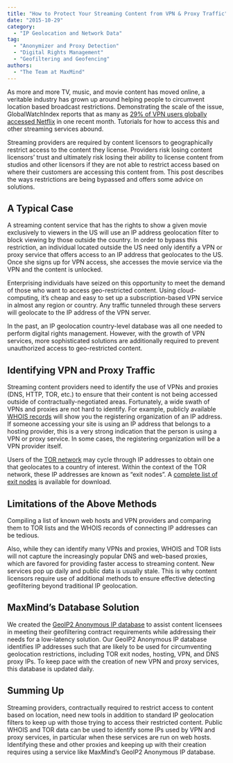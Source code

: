 ```yaml
---
title: "How to Protect Your Streaming Content from VPN & Proxy Traffic"
date: "2015-10-29"
category:
  - "IP Geolocation and Network Data"
tag:
  - "Anonymizer and Proxy Detection"
  - "Digital Rights Management"
  - "Geofiltering and Geofencing"
authors:
  - "The Team at MaxMind"
---
```


As more and more TV, music, and movie content has moved online, a veritable
industry has grown up around helping people to circumvent location based
broadcast restrictions. Demonstrating the scale of the issue, GlobalWatchIndex
reports that as many as
[29% of VPN users globally accessed Netflix](https://www.globalwebindex.net/blog/29-of-vpn-users-accessing-netflix)
in one recent month. Tutorials for how to access this and other streaming
services abound.

Streaming providers are required by content licensors to geographically restrict
access to the content they license. Providers risk losing content licensors’
trust and ultimately risk losing their ability to license content from studios
and other licensors if they are not able to restrict access based on where their
customers are accessing this content from. This post describes the ways
restrictions are being bypassed and offers some advice on solutions.

## A Typical Case

A streaming content service that has the rights to show a given movie
exclusively to viewers in the US will use an IP address geolocation filter to
block viewing by those outside the country. In order to bypass this restriction,
an individual located outside the US need only identify a VPN or proxy service
that offers access to an IP address that geolocates to the US. Once she signs up
for VPN access, she accesses the movie service via the VPN and the content is
unlocked.

Enterprising individuals have seized on this opportunity to meet the demand of
those who want to access geo-restricted content. Using cloud-computing, it’s
cheap and easy to set up a subscription-based VPN service in almost any region
or country. Any traffic tunneled through these servers will geolocate to the IP
address of the VPN server.

In the past, an IP geolocation country-level database was all one needed to
perform digital rights management. However, with the growth of VPN services,
more sophisticated solutions are additionally required to prevent unauthorized
access to geo-restricted content.

## Identifying VPN and Proxy Traffic

Streaming content providers need to identify the use of VPNs and proxies (DNS,
HTTP, TOR, etc.) to ensure that their content is not being accessed outside of
contractually-negotiated areas. Fortunately, a wide swath of VPNs and proxies
are not hard to identify. For example, publicly available
[WHOIS records](https://whois.arin.net/ui) will show you the registering
organization of an IP address. If someone accessing your site is using an IP
address that belongs to a hosting provider, this is a very strong indication
that the person is using a VPN or proxy service. In some cases, the registering
organization will be a VPN provider itself.

Users of the [TOR network](https://www.torproject.org/) may cycle through IP
addresses to obtain one that geolocates to a country of interest. Within the
context of the TOR network, these IP addresses are known as “exit nodes”. A
[complete list of exit nodes](https://check.torproject.org/exit-addresses) is
available for download.

## Limitations of the Above Methods

Compiling a list of known web hosts and VPN providers and comparing them to TOR
lists and the WHOIS records of connecting IP addresses can be tedious.

Also, while they can identify many VPNs and proxies, WHOIS and TOR lists will
not capture the increasingly popular DNS and web-based proxies, which are
favored for providing faster access to streaming content. New services pop up
daily and public data is usually stale. This is why content licensors require
use of additional methods to ensure effective detecting geofiltering beyond
traditional IP geolocation.

## MaxMind’s Database Solution

We created the
[GeoIP2 Anonymous IP database](https://www.maxmind.com/en/geoip2-anonymous-ip-database)
to assist content licensees in meeting their geofiltering contract requirements
while addressing their needs for a low-latency solution. Our GeoIP2 Anonymous IP
database identifies IP addresses such that are likely to be used for
circumventing geolocation restrictions, including TOR exit nodes, hosting, VPN,
and DNS proxy IPs. To keep pace with the creation of new VPN and proxy services,
this database is updated daily.

## Summing Up

Streaming providers, contractually required to restrict access to content based
on location, need new tools in addition to standard IP geolocation filters to
keep up with those trying to access their restricted content. Public WHOIS and
TOR data can be used to identify some IPs used by VPN and proxy services, in
particular when these services are run on web hosts. Identifying these and other
proxies and keeping up with their creation requires using a service like
MaxMind’s GeoIP2 Anonymous IP database.
